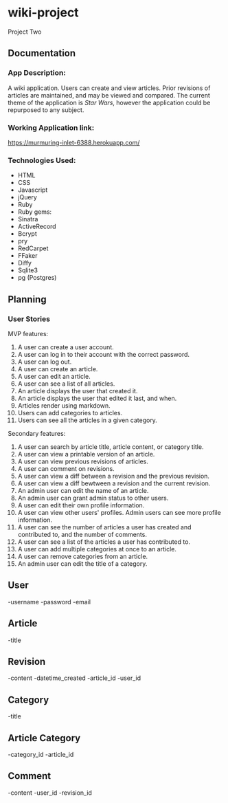 # wiki-project
Project Two

## Documentation

### App Description:

A wiki application. Users can create and view articles. Prior revisions of articles are maintained, and may be viewed and compared. The current theme of the application is *Star Wars*, however the application could be repurposed to any subject.

### Working Application link:

https://murmuring-inlet-6388.herokuapp.com/

### Technologies Used:

-  HTML
-  CSS
-  Javascript
-  jQuery
-  Ruby
-  Ruby gems:
  -  Sinatra
  -  ActiveRecord
  -  Bcrypt
  -  pry
  -  RedCarpet
  -  FFaker
  -  Diffy
  -  Sqlite3
  -  pg (Postgres)

## Planning

### User Stories

MVP features:

1.  A user can create a user account.
2.  A user can log in to their account with the correct password.
3.  A user can log out.
4.  A user can create an article.
5.  A user can edit an article.
6.  A user can see a list of all articles.
7.  An article displays the user that created it.
8.  An article displays the user that edited it last, and when.
9.  Articles render using markdown.
10.  Users can add categories to articles.
11.  Users can see all the articles in a given category.

Secondary features:
1.  A user can search by article title, article content, or category title.
2.  A user can view a printable version of an article.
3.  A user can view previous revisions of articles.
4.  A user can comment on revisions.
5.  A user can view a diff between a revision and the previous revision.
6.  A user can view a diff bewtween a revision and the current revision.
7.  An admin user can edit the name of an article.
8.  An admin user can grant admin status to other users.
9.  A user can edit their own profile information.
10.  A user can view other users' profiles. Admin users can see more profile information.
11.  A user can see the number of articles a user has created and contributed to, and the number of comments. 
12.  A user can see a list of the articles a user has contributed to.
13.  A user can add multiple categories at once to an article.
14.  A user can remove categories from an article.
15.  An admin user can edit the title of a category.


User
----
-username
-password
-email

Article
-------
-title

Revision
---------
-content
-datetime_created
-article_id
-user_id

Category
--------
-title

Article Category
----------------
-category_id
-article_id

Comment
-------
-content
-user_id
-revision_id
